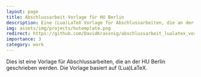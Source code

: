 ```yaml
---
layout: page
title: Abschlussarbeit-Vorlage für HU Berlin
description: Eine (Lua)LaTeX Vorlage für Abschlussarbeiten, die an der HU Berlin geschrieben werden
img: assets/img/projects/hutemplate.png
redirect: https://github.com/DavidKrassnig/abschlussarbeit_lualatex_vorlage_hu-berlin
importance: 3
category: work
---
```


Dies ist eine Vorlage für Abschlussarbeiten, die an der HU Berlin geschrieben werden. Die Vorlage basiert auf (Lua)LaTeX.
